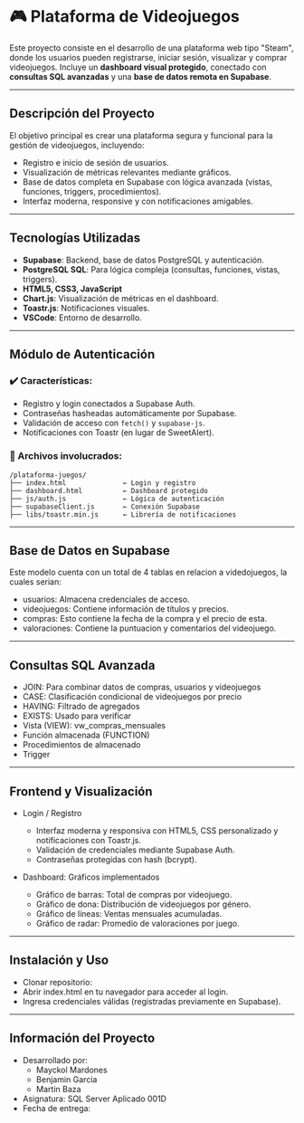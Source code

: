 # 🎮 Plataforma de Videojuegos

Este proyecto consiste en el desarrollo de una plataforma web tipo "Steam", donde los usuarios pueden registrarse, iniciar sesión, visualizar y comprar videojuegos. Incluye un **dashboard visual protegido**, conectado con **consultas SQL avanzadas** y una **base de datos remota en Supabase**.

---

## Descripción del Proyecto

El objetivo principal es crear una plataforma segura y funcional para la gestión de videojuegos, incluyendo:

- Registro e inicio de sesión de usuarios.
- Visualización de métricas relevantes mediante gráficos.
- Base de datos completa en Supabase con lógica avanzada (vistas, funciones, triggers, procedimientos).
- Interfaz moderna, responsive y con notificaciones amigables.

---

## Tecnologías Utilizadas

- **Supabase**: Backend, base de datos PostgreSQL y autenticación.
- **PostgreSQL SQL**: Para lógica compleja (consultas, funciones, vistas, triggers).
- **HTML5, CSS3, JavaScript**
- **Chart.js**: Visualización de métricas en el dashboard.
- **Toastr.js**: Notificaciones visuales.
- **VSCode**: Entorno de desarrollo.

---

## Módulo de Autenticación

### ✔️ Características:

- Registro y login conectados a Supabase Auth.
- Contraseñas hasheadas automáticamente por Supabase.
- Validación de acceso con `fetch()` y `supabase-js`.
- Notificaciones con Toastr (en lugar de SweetAlert).

### 📁 Archivos involucrados:

```plaintext
/plataforma-juegos/
├── index.html              ← Login y registro
├── dashboard.html          ← Dashboard protegido
├── js/auth.js              ← Lógica de autenticación
├── supabaseClient.js       ← Conexión Supabase
├── libs/toastr.min.js      ← Librería de notificaciones
```

---

## Base de Datos en Supabase

Este modelo cuenta con un total de 4 tablas en relacion a videdojuegos, la cuales serian:

- usuarios: Almacena credenciales de acceso.
- videojuegos: Contiene información de títulos y precios.
- compras: Esto contiene la fecha de la compra y el precio de esta.
- valoraciones: Contiene la puntuacion y comentarios del videojuego.

---

## Consultas SQL Avanzada

- JOIN: Para combinar datos de compras, usuarios y videojuegos
- CASE: Clasificación condicional de videojuegos por precio
- HAVING: Filtrado de agregados
- EXISTS: Usado para verificar
- Vista (VIEW): vw_compras_mensuales
- Función almacenada (FUNCTION)
- Procedimientos de almacenado
- Trigger

---

## Frontend y Visualización

- Login / Registro
  - Interfaz moderna y responsiva con HTML5, CSS personalizado y notificaciones con Toastr.js.
  - Validación de credenciales mediante Supabase Auth.
  - Contraseñas protegidas con hash (bcrypt).
 
- Dashboard: Gráficos implementados
  - Gráfico de barras: Total de compras por videojuego.
  - Gráfico de dona: Distribución de videojuegos por género.
  - Gráfico de líneas: Ventas mensuales acumuladas.
  - Gráfico de radar: Promedio de valoraciones por juego.

---

## Instalación y Uso

- Clonar repositorio: 
- Abrir index.html en tu navegador para acceder al login.
- Ingresa credenciales válidas (registradas previamente en Supabase).

---

## Información del Proyecto

- Desarrollado por:
  - Mayckol Mardones
  - Benjamin Garcia
  - Martin Baza
- Asignatura: SQL Server Aplicado 001D
- Fecha de entrega: 
